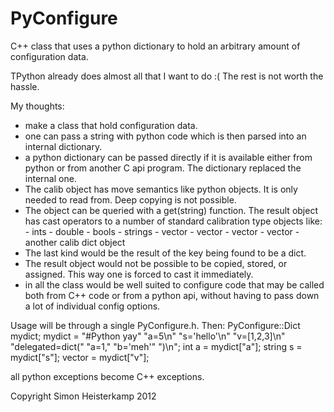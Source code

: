PyConfigure
===========

C++ class that uses a python dictionary to hold an arbitrary amount of configuration data.

TPython already does almost all that I want to do :(
The rest is not worth the hassle.

My thoughts:
  - make a class that hold configuration data.
  - one can pass a string with python code which is then parsed into an internal dictionary.
  - a python dictionary can be passed directly if it is available either from python or from
    another C api program. The dictionary replaced the internal one.
  - The calib object has move semantics like python objects. It is only needed to read from.
    Deep copying is not possible.
  - The object can be queried with a get(string) function. The result object has cast operators
    to a number of standard calibration type objects like:
        - ints
        - double
        - bools
        - strings
        - vector<int>
        - vector<double>
        - vector<bool>
        - vector<string>
        - another calib dict object
  - The last kind would be the result of the key being found to be a dict.
  - The result object would not be possible to be copied, stored, or assigned. This way one is
    forced to cast it immediately.
  - in all the class would be well suited to configure code that may be called both from C++ code
    or from a python api, without having to pass down a lot of individual config options.

Usage will be through a single PyConfigure.h.
Then:
    PyConfigure::Dict mydict;
    mydict =    "#Python yay"
                "a=5\n"
                "s='hello'\n"
                "v=[1,2,3]\n"
                "delegated=dict("
                    "a=1,"
                    "b='meh'"
                    ")\n";
    int a = mydict["a"];
    string s = mydict["s"];
    vector<int> = mydict["v"];
    
all python exceptions become C++ exceptions.

Copyright Simon Heisterkamp 2012
